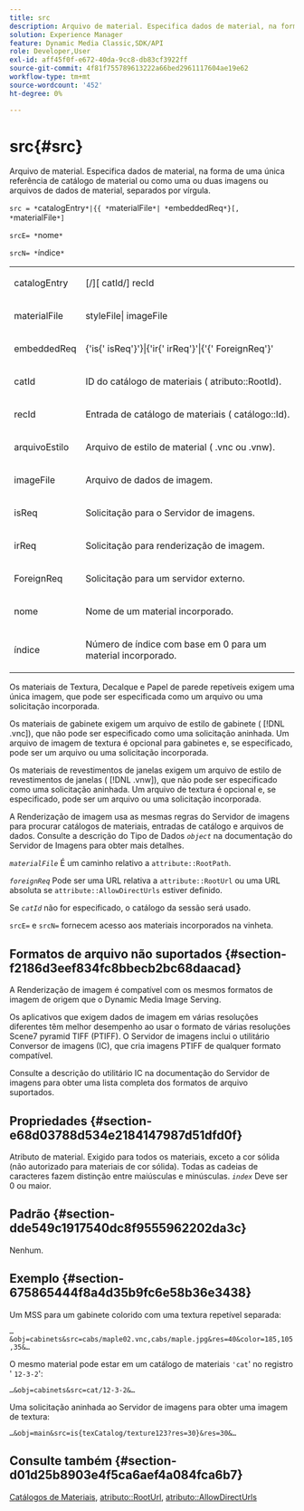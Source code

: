 ```yaml
---
title: src
description: Arquivo de material. Especifica dados de material, na forma de uma única referência de catálogo de material ou como uma ou duas imagens ou arquivos de dados de material, separados por vírgula.
solution: Experience Manager
feature: Dynamic Media Classic,SDK/API
role: Developer,User
exl-id: aff45f0f-e672-40da-9cc8-db83cf3922ff
source-git-commit: 4f81f755789613222a66bed2961117604ae19e62
workflow-type: tm+mt
source-wordcount: '452'
ht-degree: 0%

---
```


# src{#src}

Arquivo de material. Especifica dados de material, na forma de uma única referência de catálogo de material ou como uma ou duas imagens ou arquivos de dados de material, separados por vírgula.

`src = *`catalogEntry`*|{{ *`materialFile`*| *`embeddedReq`*}[, *`materialFile`*]`

`srcE= *`nome`*`

`srcN= *`índice`*`

<table id="simpletable_A64C4F084C0A4DDCA45A921D4BD7AAEA"> 
 <tr class="strow"> 
  <td class="stentry"> <p><span class="varname"> catalogEntry</span> </p></td> 
  <td class="stentry"> <p><span class="codeph">[/][<span class="varname"> catId</span>/]<span class="varname"> recId</span></span> </p></td> 
 </tr> 
 <tr class="strow"> 
  <td class="stentry"> <span class="varname"> materialFile</span> </td> 
  <td class="stentry"> <p><span class="codeph"> <span class="varname"> styleFile</span>|<span class="varname"> imageFile</span></span> </p> </td> 
 </tr> 
 <tr class="strow"> 
  <td class="stentry"> <p><span class="varname"> embeddedReq</span> </p> </td> 
  <td class="stentry"> <p><span class="codeph">&lbrace;'is&lbrace;'<span class="varname"> isReq</span>'&rbrace;'&rbrace;|&lbrace;'ir&lbrace;'<span class="varname"> irReq</span>'&rbrace;'|&lbrace;'&lbrace;'<span class="varname"> ForeignReq</span>'&rbrace;'</span> </p></td> 
 </tr> 
 <tr class="strow"> 
  <td class="stentry"> <p><span class="varname"> catId</span> </p></td> 
  <td class="stentry"> <p>ID do catálogo de materiais (<span class="codeph"> atributo::RootId</span>). </p></td> 
 </tr> 
 <tr class="strow"> 
  <td class="stentry"> <p><span class="varname"> recId</span> </p></td> 
  <td class="stentry"> <p>Entrada de catálogo de materiais (<span class="codeph"> catálogo::Id</span>). </p></td> 
 </tr> 
 <tr class="strow"> 
  <td class="stentry"> <p><span class="varname">arquivoEstilo</span> </p></td> 
  <td class="stentry"> <p>Arquivo de estilo de material (<span class="filepath"> .vnc</span> ou <span class="filepath"> .vnw</span>). </p></td> 
 </tr> 
 <tr class="strow"> 
  <td class="stentry"> <p><span class="varname"> imageFile</span> </p></td> 
  <td class="stentry"> <p>Arquivo de dados de imagem. </p></td> 
 </tr> 
 <tr class="strow"> 
  <td class="stentry"> <p><span class="varname">isReq</span> </p></td> 
  <td class="stentry"> <p>Solicitação para o Servidor de imagens. </p></td> 
 </tr> 
 <tr class="strow"> 
  <td class="stentry"> <p><span class="varname">irReq</span> </p></td> 
  <td class="stentry"> <p>Solicitação para renderização de imagem. </p></td> 
 </tr> 
 <tr class="strow"> 
  <td class="stentry"> <p><span class="varname"> ForeignReq</span> </p></td> 
  <td class="stentry"> <p>Solicitação para um servidor externo. </p></td> 
 </tr> 
 <tr class="strow"> 
  <td class="stentry"> <p><span class="varname"> nome</span> </p></td> 
  <td class="stentry"> <p>Nome de um material incorporado. </p></td> 
 </tr> 
 <tr class="strow"> 
  <td class="stentry"> <p><span class="varname"> índice</span> </p></td> 
  <td class="stentry"> <p>Número de índice com base em 0 para um material incorporado. </p></td> 
 </tr> 
</table>

Os materiais de Textura, Decalque e Papel de parede repetíveis exigem uma única imagem, que pode ser especificada como um arquivo ou uma solicitação incorporada.

Os materiais de gabinete exigem um arquivo de estilo de gabinete ( [!DNL .vnc]), que não pode ser especificado como uma solicitação aninhada. Um arquivo de imagem de textura é opcional para gabinetes e, se especificado, pode ser um arquivo ou uma solicitação incorporada.

Os materiais de revestimentos de janelas exigem um arquivo de estilo de revestimentos de janelas ( [!DNL .vnw]), que não pode ser especificado como uma solicitação aninhada. Um arquivo de textura é opcional e, se especificado, pode ser um arquivo ou uma solicitação incorporada.

A Renderização de imagem usa as mesmas regras do Servidor de imagens para procurar catálogos de materiais, entradas de catálogo e arquivos de dados. Consulte a descrição do Tipo de Dados *`object`* na documentação do Servidor de Imagens para obter mais detalhes.

*`materialFile`* É um caminho relativo a `attribute::RootPath`.

*`foreignReq`* Pode ser uma URL relativa a `attribute::RootUrl` ou uma URL absoluta se `attribute::AllowDirectUrls` estiver definido.

Se *`catId`* não for especificado, o catálogo da sessão será usado.

`srcE=` e `srcN=` fornecem acesso aos materiais incorporados na vinheta.

## Formatos de arquivo não suportados {#section-f2186d3eef834fc8bbecb2bc68daacad}

A Renderização de imagem é compatível com os mesmos formatos de imagem de origem que o Dynamic Media Image Serving.

Os aplicativos que exigem dados de imagem em várias resoluções diferentes têm melhor desempenho ao usar o formato de várias resoluções Scene7 pyramid TIFF (PTIFF). O Servidor de imagens inclui o utilitário Conversor de imagens (IC), que cria imagens PTIFF de qualquer formato compatível.

Consulte a descrição do utilitário IC na documentação do Servidor de imagens para obter uma lista completa dos formatos de arquivo suportados.

## Propriedades {#section-e68d03788d534e2184147987d51dfd0f}

Atributo de material. Exigido para todos os materiais, exceto a cor sólida (não autorizado para materiais de cor sólida). Todas as cadeias de caracteres fazem distinção entre maiúsculas e minúsculas. *`index`* Deve ser 0 ou maior.

## Padrão {#section-dde549c1917540dc8f9555962202da3c}

Nenhum.

## Exemplo {#section-675865444f8a4d35b9fc6e58b36e3438}

Um MSS para um gabinete colorido com uma textura repetível separada:

`…&obj=cabinets&src=cabs/maple02.vnc,cabs/maple.jpg&res=40&color=185,105,35&…`

O mesmo material pode estar em um catálogo de materiais `'cat`&#39; no registro &#39; `12-3-2`&#39;:

`…&obj=cabinets&src=cat/12-3-2&…`

Uma solicitação aninhada ao Servidor de imagens para obter uma imagem de textura:

`…&obj=main&src=is{texCatalog/texture123?res=30}&res=30&…`

## Consulte também {#section-d01d25b8903e4f5ca6aef4a084fca6b7}

[Catálogos de Materiais](../../../../../ir-api/http-protocol/image-rendering-api-ref/c-ir-http-protocol-ref/c-ir-http-protocol-syntax-and-features/c-ir-http-material-catalogs/c-ir-http-material-catalogs.md#concept-772742c1688f420a88a56f5136ad1db2), [atributo::RootUrl](../../../../../ir-api/material-cat/image-rendering-api-ref/c-ir-material-catalog/c-ir-attributes-reference/r-ir-rooturl.md#reference-b8d706a573814802bd6794223cc78402), [atributo::AllowDirectUrls](../../../../../ir-api/material-cat/image-rendering-api-ref/c-ir-material-catalog/c-ir-attributes-reference/r-ir-allowdirecturls.md#reference-02000c0f3c494292bad8425d06268882)
